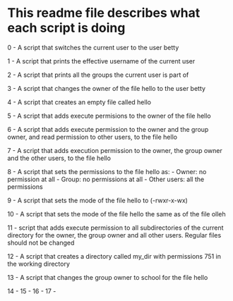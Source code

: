 # This readme file describes what each script is doing
0 - A script that switches the current user to the user betty

1 - A script that prints the effective username of the current user

2 - A script that prints all the groups the current user is part of

3 - A script that changes the owner of the file hello to the user betty

4 - A script that creates an empty file called hello

5 - A script that adds execute permisions to the owner of the file hello

6 - A script that adds execute permission to the owner and the group owner, and read permission to other users, to the file hello

7 - A script that adds execution permission to the owner, the group owner and the other users, to the file hello

8 - A script that sets the permissions to the file hello as:
      - Owner: no permission at all
      - Group: no permissions at all
      - Other users: all the permissions
      
9 - A script that sets the mode of the file hello to (-rwxr-x-wx)

10 - A script that sets the mode of the file hello the same as of the file olleh

11 - script that adds execute permission to all subdirectories of the current directory for the owner, the group owner and all other users. Regular files should not be changed

12 - A script that creates a directory called my_dir with permissions 751 in the working directory

13 - A script that changes the group owner to school for the file hello

14 - 
15 - 
16 - 
17 - 
